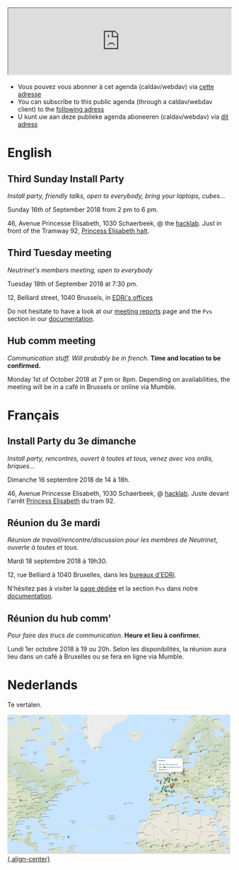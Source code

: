<!-- TITLE: Agenda -->
<!-- SUBTITLE: Meetings, Réunions, Samenkomst, Install Parties, enz. -->

<iframe width="100%" src="https://files.neutrinet.be/index.php/apps/calendar/embed/375V4JSNHTU04NXL"></iframe>

  * Vous pouvez vous abonner à cet agenda (caldav/webdav) via [cette adresse](webcal://files.neutrinet.be/remote.php/dav/public-calendars/375V4JSNHTU04NXL?export)
  * You can subscribe to this public agenda (through a caldav/webdav client) to the [following adress](webcal://files.neutrinet.be/remote.php/dav/public-calendars/375V4JSNHTU04NXL?export)
  * U kunt uw aan deze publieke agenda aboneeren (caldav/webdav) via [dit adress](webcal://files.neutrinet.be/remote.php/dav/public-calendars/375V4JSNHTU04NXL?export)
# English

## Third Sunday Install Party
*Install party, friendly talks, open to everybody, bring your laptops, cubes…*

Sunday 16th of September 2018 from 2 pm to 6 pm.

46, Avenue Princesse Elisabeth, 1030 Schaerbeek, @ the [hacklab](https://ps.zoethical.com/t/welcome-to-the-hacklab-bxl/1600).
Just in front of the Tramway 92, [Princess Elisabeth halt](https://www.openstreetmap.org/#map=19/50.87286/4.37672).

## Third Tuesday meeting
*Neutrinet's members meeting, open to everybody*

Tuesday 18th of September 2018 at 7:30 pm.
 
12, Belliard street, 1040 Brussels, in [EDRi's offices](https://osm.org/go/0EoS3yxK5?node=3396312894)

Do not hesitate to have a look at our [meeting reports](pvs) page and the `Pvs` section in our [documentation](all).

## Hub comm meeting
*Communication stuff. Will probably be in french.*
**Time and location to be confirmed.**

Monday 1st of October 2018 at 7 pm or 8pm.
Depending on availabilities, the meeting will be in a café in Brussels or online via Mumble.



# Français
## Install Party du 3e dimanche
*Install party, rencontres, ouvert à toutes et tous, venez avec vos ordis, briques...*

Dimanche 16 septembre 2018 de 14 à 18h.

46, Avenue Princesse Elisabeth, 1030 Schaerbeek, @ [hacklab](https://ps.zoethical.com/t/welcome-to-the-hacklab-bxl/1600).
Juste devant l'arrêt [Princess Elisabeth](https://www.openstreetmap.org/#map=19/50.87286/4.37672) du tram 92.


## Réunion du 3e mardi
*Réunion de travail/rencontre/discussion pour les membres de Neutrinet, ouverte à toutes et tous.*

Mardi 18 septembre 2018 à 19h30.

12, rue Belliard à 1040 Bruxelles, dans les [bureaux d'EDRi](https://osm.org/go/0EoS3yxK5?node=3396312894).

N'hésitez pas à visiter la [page dédiée](pvs) et la section `Pvs` dans notre [documentation](all).

## Réunion du hub comm'
*Pour faire des trucs de communication.*
**Heure et lieu à confirmer.**

Lundi 1er octobre 2018 à 19 ou 20h.
Selon les disponibilités, la réunion aura lieu dans un café à Bruxelles ou se fera en ligne via Mumble.


# Nederlands
Te vertalen.

[![Diyisp](/uploads/diyisp.jpg "Diyisp"){.align-center}](https://db.ffdn.org/)